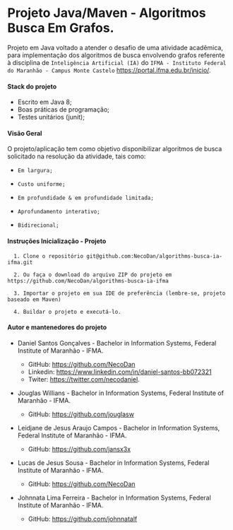 # Projeto Java/Maven - Algoritmos Busca Em Grafos.
  Projeto em Java voltado a atender o desafio de uma atividade acadêmica, para implementação dos algoritmos de busca envolvendo grafos referente à disciplina de ```Inteligência Artificial (IA)``` do ```IFMA - Instituto Federal do Maranhão - Campus Monte Castelo``` <link>https://portal.ifma.edu.br/inicio/.
   
 #### Stack do projeto
  - Escrito em Java 8;
  - Boas práticas de programação;
  - Testes unitários (junit);
  
  #### Visão Geral
  
  O projeto/aplicação tem como objetivo disponibilizar algoritmos de busca solicitado na resolução da atividade, tais como:
  - ```Em largura;``` 
  
  - ```Custo uniforme;```   
  - ```Em profundidade & em profundidade limitada;``` 
  - ```Aprofundamento interativo;``` 
  - ```Bidirecional;``` 
      
  #### Instruções Inicialização - Projeto
    
      1. Clone o repositório git@github.com:NecoDan/algorithms-busca-ia-ifma.git
      
      2. Ou faça o download do arquivo ZIP do projeto em https://github.com/NecoDan/algorithms-busca-ia-ifma
          
      3. Importar o projeto em sua IDE de preferência (lembre-se, projeto baseado em Maven)
      
      4. Buildar o projeto e executá-lo.
    
  
 #### Autor e mantenedores do projeto
 - Daniel Santos Gonçalves - Bachelor in Information Systems, Federal Institute of Maranhão - IFMA.
    - GitHub: https://github.com/NecoDan
    - Linkedin: <link>https://www.linkedin.com/in/daniel-santos-bb072321 
    - Twiter: <link>https://twitter.com/necodaniel.

 - Jouglas Willians - Bachelor in Information Systems, Federal Institute of Maranhão - IFMA.
     - GitHub: https://github.com/jouglasw
 
 - Leidjane de Jesus Araujo Campos - Bachelor in Information Systems, Federal Institute of Maranhão - IFMA.
     - GitHub: https://github.com/jansx3x
 
 - Lucas de Jesus Sousa - Bachelor in Information Systems, Federal Institute of Maranhão - IFMA.
     - GitHub: https://github.com/NecoDan
 
 - Johnnata Lima Ferreira - Bachelor in Information Systems, Federal Institute of Maranhão - IFMA.
     - GitHub: https://github.com/johnnatalf
